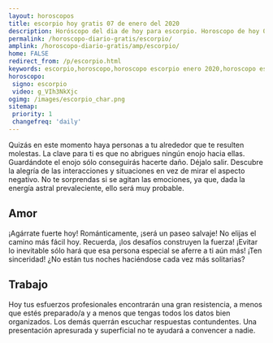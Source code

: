 ```yaml
---
layout: horoscopos
title: escorpio hoy gratis 07 de enero del 2020 
description: Horóscopo del dia de hoy para escorpio. Horoscopo de hoy 07 de enero del 2020. Las predicciones de amor, trabajo, vida personal gratis.
permalink: /horoscopo-diario-gratis/escorpio/
amplink: /horoscopo-diario-gratis/amp/escorpio/
home: FALSE
redirect_from: /p/escorpio.html
keywords: escorpio,horoscopo,horoscopo escorpio enero 2020,horoscopo escorpio hoy,tarot escorpio enero 2020,horoscopo escorpio,tarot escorpio hoy,horoscopo de hoy,horoscopo diario,tarot del amor,horoscopo de hoy escorpio,horoscopo diario del tarot, Horoscopo de hoy escorpio 07 de enero del 2020,horóscopo del día, el horoscopo de hoy
horoscopo:
 signo: escorpio
 video: g_VIh3NkXjc
ogimg: /images/escorpio_char.png
sitemap:
 priority: 1
 changefreq: 'daily'
---
```



Quizás en este momento haya personas a tu alrededor que te resulten molestas. La clave para ti es que no abrigues ningún enojo hacia ellas. Guardándote el enojo sólo conseguirás hacerte daño. Déjalo salir. Descubre la alegría de las interacciones y situaciones en vez de mirar el aspecto negativo. No te sorprendas si se agitan las emociones, ya que, dada la energía astral prevaleciente, ello será muy probable.

## Amor

¡Agárrate fuerte hoy! Románticamente, ¡será un paseo salvaje! No elijas el camino más fácil hoy. Recuerda, ¡los desafíos construyen la fuerza! ¡Evitar lo inevitable sólo hará que esa persona especial se aferre a ti aún más! ¡Ten sinceridad! ¿No están tus noches haciéndose cada vez más solitarias?

## Trabajo

Hoy tus esfuerzos profesionales encontrarán una gran resistencia, a menos que estés preparado/a y a menos que tengas todos los datos bien organizados. Los demás querrán escuchar respuestas contundentes. Una presentación apresurada y superficial no te ayudará a convencer a nadie.